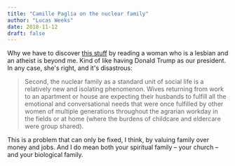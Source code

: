 ```yaml
---
title: "Camille Paglia on the nuclear family"
author: "Lucas Weeks"
date: 2018-11-12
draft: false
---
```


Why we have to discover [this stuff](https://quillette.com/2018/11/10/camille-paglia-its-time-for-a-new-map-of-the-gender-world/) by reading a woman who is a lesbian and an atheist is beyond me. Kind of like having Donald Trump as our president. In any case, she's right, and it's disastrous:

> Second, the nuclear family as a standard unit of social life is a relatively new and isolating phenomenon. Wives returning from work to an apartment or house are expecting their husbands to fulfill all the emotional and conversational needs that were once fulfilled by other women of multiple generations throughout the agrarian workday in the fields or at home (where the burdens of childcare and eldercare were group shared).

This is a problem that can only be fixed, I think, by valuing family over money and jobs. And I do mean both your spiritual family – your church – and your biological family.
